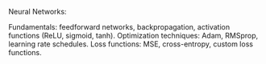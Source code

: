 Neural Networks:

Fundamentals: feedforward networks, backpropagation, activation functions (ReLU, sigmoid, tanh).
Optimization techniques: Adam, RMSprop, learning rate schedules.
Loss functions: MSE, cross-entropy, custom loss functions.